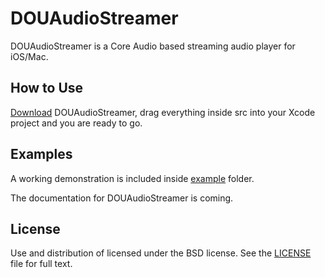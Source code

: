 # DOUAudioStreamer

DOUAudioStreamer is a Core Audio based streaming audio player for iOS/Mac.

## How to Use

[Download](https://github.com/douban/DOUAudioStreamer/archive/master.zip) DOUAudioStreamer, drag everything inside src into your Xcode project and you are ready to go.

## Examples

A working demonstration is included inside [example](https://github.com/douban/DOUAudioStreamer/tree/master/example) folder.

The documentation for DOUAudioStreamer is coming.

## License

Use and distribution of licensed under the BSD license. See the [LICENSE](https://github.com/douban/DOUAudioStreamer/blob/master/LICENSE) file for full text.
